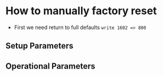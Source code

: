# How to manually factory reset
* First we need return to full defaults
`write 1602 => 800`

## Setup Parameters

## Operational Parameters
